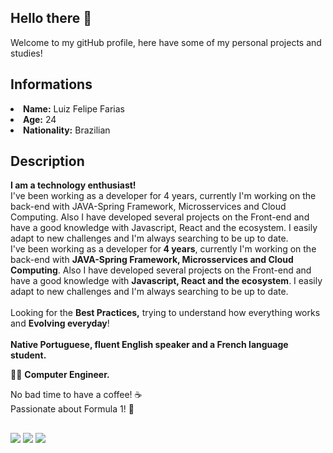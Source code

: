 ## Hello there 👋  
Welcome to my gitHub profile, here have some of my personal projects and studies! 
## Informations
<li> <b>Name:</b> Luiz Felipe Farias</li>
<li> <b>Age:</b> 24</li>
<li> <b>Nationality:</b> Brazilian</li>

## Description

<b> I am a technology enthusiast!</b><br> 
I've been working as a developer for 4 years, currently I'm working on the back-end with JAVA-Spring Framework, Microsservices and Cloud Computing. Also I have developed several projects on the Front-end and have a good knowledge with Javascript, React and the ecosystem. I easily adapt to new challenges and I'm always searching to be up to date.<br> 
I've been working as a developer for<b> 4 years</b>, currently I'm working on the back-end with <b>JAVA-Spring Framework, Microsservices and Cloud Computing</b>. Also I have developed several projects on the Front-end and have a good knowledge with <b>Javascript, React and the ecosystem</b>. I easily adapt to new challenges and I'm always searching to be up to date. <br/><br/> 
Looking for the <b>Best Practices,</b> trying to understand how everything works and <b>Evolving everyday</b>!<br/><br/> 
<b>Native Portuguese, fluent English speaker and a French language student.</b>

👨‍🎓 <b>Computer Engineer.</b><br>

No bad time to have a coffee! ☕<br>
Passionate about Formula 1! 🏁
  ## 
  
<div> 
 <a href="https://www.linkedin.com/in/luiz-felipe-farias1/" target="_blank"><img src="https://img.shields.io/badge/-LinkedIn-%230077B5?style=for-the-badge&logo=linkedin&logoColor=white" target="_blank"></a> 
  <a href="https://twitter.com/luiz_fariaas" target="_blank"><img src="https://img.shields.io/badge/Twitter-1DA1F2?style=for-the-badge&logo=twitter&logoColor=white" target="_blank"></a> 
  <a href = "mailto:luiz.farias.cpv@gmail.com"><img src="https://img.shields.io/badge/-Gmail-%23333?style=for-the-badge&logo=gmail&logoColor=white" target="_blank"></a>
</div>


